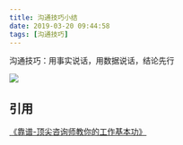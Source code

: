 ```yaml
---
title: 沟通技巧小结
date: 2019-03-20 09:44:58
tags: [沟通技巧]
---
```


沟通技巧：用事实说话，用数据说话，结论先行

<escape><!-- more --></escape>

![](/images/talking-tricks/627b34fc-4ab1-11e9-a331-525400a20cd4.png)

## 引用

[《靠谱-顶尖咨询师教你的工作基本功》](https://book.douban.com/subject/27021786/)